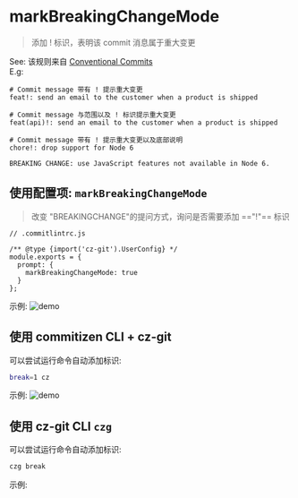 # markBreakingChangeMode

> 添加 ! 标识，表明该 commit 消息属于重大变更

See: 该规则来自 [Conventional Commits](https://www.conventionalcommits.org/en/v1.0.0/#examples)<br>
E.g:
```text
# Commit message 带有 ! 提示重大变更
feat!: send an email to the customer when a product is shipped

# Commit message 与范围以及 ! 标识提示重大变更
feat(api)!: send an email to the customer when a product is shipped

# Commit message 带有 ! 提示重大变更以及底部说明
chore!: drop support for Node 6

BREAKING CHANGE: use JavaScript features not available in Node 6.
```

## 使用配置项: `markBreakingChangeMode`
> 改变 "BREAKINGCHANGE"的提问方式，询问是否需要添加 =="!"== 标识

```js{6}
// .commitlintrc.js

/** @type {import('cz-git').UserConfig} */
module.exports = {
  prompt: {
    markBreakingChangeMode: true
  }
};
```

示例:
![demo](https://user-images.githubusercontent.com/40693636/174950214-b294413c-b2b4-4e5b-9b8d-38deab9e8485.gif)

## 使用 commitizen CLI + cz-git
可以尝试运行命令自动添加标识:
```bash
break=1 cz
```
示例:
![demo](https://user-images.githubusercontent.com/40693636/174949733-d5cd7f0d-ac81-40e8-8cb9-158737330d7a.gif)

## 使用 cz-git CLI `czg`
可以尝试运行命令自动添加标识:
```bash
czg break
```
示例:

